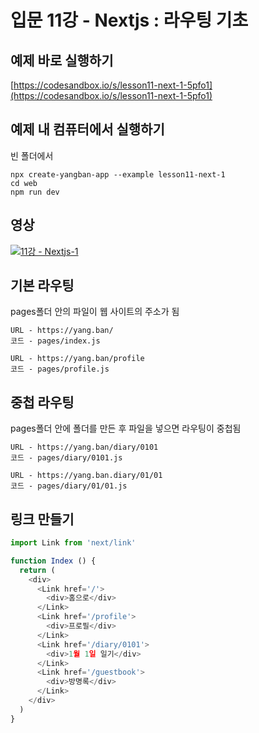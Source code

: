 # 입문 11강 - Nextjs : 라우팅 기초

## 예제 바로 실행하기
[https://codesandbox.io/s/lesson11-next-1-5pfo1](https://codesandbox.io/s/lesson11-next-1-5pfo1)

## 예제 내 컴퓨터에서 실행하기
빈 폴더에서
```
npx create-yangban-app --example lesson11-next-1
cd web
npm run dev
```

## 영상
[![11강 - Nextjs-1](http://img.youtube.com/vi/nqrpCXLDWYA/0.jpg)](http://www.youtube.com/watch?v=nqrpCXLDWYA "11강 Nextjs-1")

## 기본 라우팅
pages폴더 안의 파일이 웹 사이트의 주소가 됨

```
URL - https://yang.ban/
코드 - pages/index.js
```

```
URL - https://yang.ban/profile
코드 - pages/profile.js
```

## 중첩 라우팅
pages폴더 안에 폴더를 만든 후 파일을 넣으면 라우팅이 중첩됨
```
URL - https://yang.ban/diary/0101
코드 - pages/diary/0101.js
```

```
URL - https://yang.ban.diary/01/01
코드 - pages/diary/01/01.js
```

## 링크 만들기
```javascript
import Link from 'next/link'

function Index () {
  return (
    <div>
      <Link href='/'>
        <div>홈으로</div>
      </Link>
      <Link href='/profile'>
        <div>프로필</div>
      </Link>
      <Link href='/diary/0101'>
        <div>1월 1일 일기</div>
      </Link>
      <Link href='/guestbook'>
        <div>방명록</div>
      </Link>      
    </div>
  )
}
```
